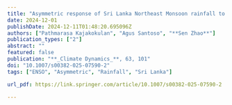```yaml
---
title: "Asymmetric response of Sri Lanka Northeast Monsoon rainfall to El Niño/La Niña"
date: 2024-12-01
publishDate: 2024-12-11T01:48:20.695096Z
authors: ["Pathmarasa Kajakokulan", "Agus Santoso", "**Sen Zhao**"]
publication_types: ["2"]
abstract: ""
featured: false
publication: "**_Climate Dynamics_**, 63, 101"
doi: "10.1007/s00382-025-07590-2"
tags: ["ENSO", "Asymmetric", "Rainfall", "Sri Lanka"]

url_pdf: https://link.springer.com/article/10.1007/s00382-025-07590-2

---
```


